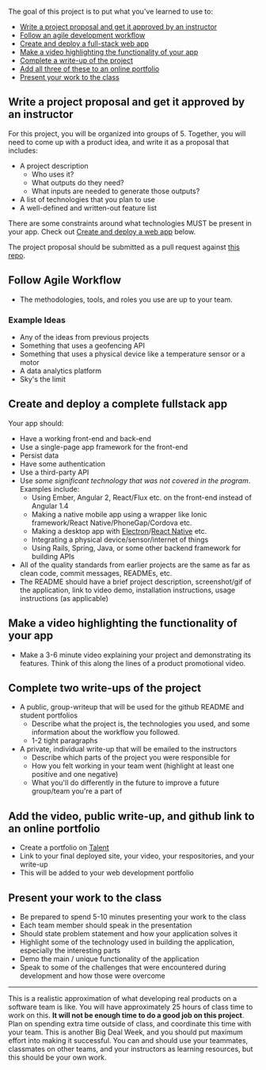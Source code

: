 The goal of this project is to put what you've learned to use to:

* [Write a project proposal and get it approved by an instructor](#proposal)
* [Follow an agile development workflow](#agile)
* [Create and deploy a full-stack web app](#create-deploy)
* [Make a video highlighting the functionality of your app](#video)
* [Complete a write-up of the project](#write-up)
* [Add all three of these to an online portfolio](#portfolio)
* [Present your work to the class](#present)

<a id="proposal"></a>

## Write a project proposal and get it approved by an instructor

For this project, you will be organized into groups of 5. Together, you will need to come up with a product idea, and write it as a proposal that includes:

* A project description
    * Who uses it?
    * What outputs do they need?
    * What inputs are needed to generate those outputs?
* A list of technologies that you plan to use
* A well-defined and written-out feature list

There are some constraints around what technologies MUST be present in your app. Check out [Create and deploy a web app](#create-deploy) below.

The project proposal should be submitted as a pull request against [this repo](https://github.com/gSchool/group-project-proposals).

## Follow Agile Workflow 

* The methodologies, tools, and roles you use are up to your team.

### Example Ideas

* Any of the ideas from previous projects
* Something that uses a geofencing API
* Something that uses a physical device like a temperature sensor or a motor
* A data analytics platform
* Sky's the limit

<a id="create-deploy"></a>

## Create and deploy a complete fullstack app

Your app should:

* Have a working front-end and back-end
* Use a single-page app framework for the front-end
* Persist data
* Have some authentication
* Use a third-party API
* Use *some significant technology that was not covered in the program*. Examples include:
    * Using Ember, Angular 2, React/Flux etc. on the front-end instead of Angular 1.4
    * Making a native mobile app using a wrapper like Ionic framework/React Native/PhoneGap/Cordova etc.
    * Making a desktop app with [Electron](http://electron.atom.io/)/[React Native](https://github.com/ptmt/react-native-desktop) etc.
    * Integrating a physical device/sensor/internet of things
    * Using Rails, Spring, Java, or some other backend framework for building APIs
* All of the quality standards from earlier projects are the same as far as clean code, commit messages, READMEs, etc.
* The README should have a brief project description, screenshot/gif of the application, link to video demo, installation instructions, usage instructions (as applicable)

<a id="video"></a>

## Make a video highlighting the functionality of your app

* Make a 3-6 minute video explaining your project and demonstrating its features. Think of this along the lines of a product promotional video.

<a id="write-up"></a>

## Complete two write-ups of the project

* A public, group-writeup that will be used for the github README and student portfolios
  * Describe what the project is, the technologies you used, and some information about the workflow you followed.
  * 1-2 tight paragraphs
* A private, individual write-up that will be emailed to the instructors
  * Describe which parts of the project you were responsible for
  * How you felt working in your team went (highlight at least one positive and one negative)
  * What you'll do differently in the future to improve a future group/team you're a part of

<a id="portfolio"></a>

## Add the video, public write-up, and github link to an online portfolio

* Create a portfolio on [Talent](http://talent.galvanize.com)
* Link to your final deployed site, your video, your respositories, and your write-up
* This will be added to your web development portfolio

<a id="present"></a>

## Present your work to the class

* Be prepared to spend 5-10 minutes presenting your work to the class
* Each team member should speak in the presentation
* Should state problem statement and how your application solves it
* Highlight some of the technology used in building the application, especially the interesting parts
* Demo the main / unique functionality of the application
* Speak to some of the challenges that were encountered during development and how those were overcome

---

This is a realistic approximation of what developing real products on a software team is like. You will have approximately 25 hours of class time to work on this. **It will not be enough time to do a good job on this project**. Plan on spending extra time outside of class, and coordinate this time with your team. This is another Big Deal Week, and you should put maximum effort into making it successful. You can and should use your teammates, classmates on other teams, and your instructors as learning resources, but this should be your own work.
